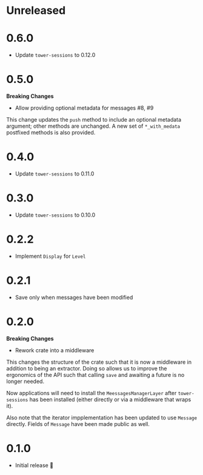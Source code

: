 # Unreleased

# 0.6.0

- Update `tower-sessions` to 0.12.0

# 0.5.0

**Breaking Changes**

- Allow providing optional metadata for messages #8, #9

This change updates the `push` method to include an optional metadata argument; other methods are unchanged. A new set of `*_with_medata` postfixed methods is also provided.

# 0.4.0

- Update `tower-sessions` to 0.11.0

# 0.3.0

- Update `tower-sessions` to 0.10.0

# 0.2.2

- Implement `Display` for `Level`

# 0.2.1

- Save only when messages have been modified

# 0.2.0

**Breaking Changes**

- Rework crate into a middleware

This changes the structure of the crate such that it is now a middleware in addition to being an extractor. Doing so allows us to improve the ergonomics of the API such that calling `save` and awaiting a future is no longer needed.

Now applications will need to install the `MeessagesManagerLayer` after `tower-sessions` has been installed (either directly or via a middleware that wraps it).

Also note that the iterator impplementation has been updated to use `Message` directly. Fields of `Message` have been made public as well.

# 0.1.0

- Initial release :tada:

